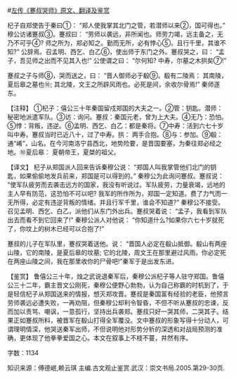 #[左传《蹇叔哭师》原文、翻译及鉴赏](https://www.vrrw.net/wx/13994.html)

杞子自郑使告于秦曰①： “郑人使我掌其北门之管，若潜师以来②，国可得也。” 穆公访诸蹇叔③。蹇叔曰： “劳师以袭远，非所闻也。师劳力竭，远主备之，无乃不可乎④? 师之所为，郑必知之。勤而无所，必有悖心⑤。且行千里，其谁不知?” 公辞焉。召孟明、西乞、白乙⑥，使出师于东门之外。蹇叔哭之，曰： “孟子，吾见师之出而不见其入也!” 公使谓之曰： “尔何知? 中寿，尔墓之木拱矣⑦!”

蹇叔之子与师⑧，哭而送之，曰： “晋人御师必于殽⑨。殽有二陵焉： 其南陵，夏后皋之墓也⑩; 其北陵，文王之所辟风雨也。必死是间，余收尔骨焉!” 秦师遂东。

【注释】 ①杞子：僖公三十年秦国留戍郑国的大夫之一。②管：钥匙。潜师： 秘密地派遣军队。③访：询问。蹇叔：秦国元老，曾为上大夫。④无乃：恐怕。⑤悖：背叛，违逆。⑥孟明、西乞、白乙：都是秦将。⑦中寿：活到六七十岁叫中寿。蹇叔当时已近八十，过了中寿。拱： 两手合抱。⑧与：参加。⑨殽：通“崤”，山名。在今河南洛宁县西北，地势险要，是晋国要塞，为秦往郑必经之地。⑩夏后皋： 夏朝帝王，夏桀的祖父。



【译文】 杞子从郑国派人回来告诉秦穆公说： “郑国人叫我掌管他们北门的钥匙，如果偷偷地发兵前来，郑国是可以得到的。” 秦穆公为此询问蹇叔。蹇叔说： “使军队疲劳而去袭击远方的国家，我没有听说过。军队疲劳，力量衰竭，远地的主人早有防范，这恐怕不可以吧? 我军的所作所为，郑国一定知道。费了力气而一无所得，必定有违逆背叛的情绪。并且行军千里，谁会不知道?” 秦穆公不接受。召见孟明、西乞、白乙，派他们从东门外出兵。蹇叔哭着说： “孟子，我看到军队出去而看不到它回来了!” 秦穆公派人对他说： “你知道什么?如果你六七十岁就死了，你坟上的树木已经可以合抱了!”

蹇叔的儿子在军队里，蹇叔哭着送他。说： “晋国人必定在殽山抵御。殽山有两座山陵，它的南陵，是夏后皋的坟墓; 它的北陵，周文王在那里避过风雨。你必定死在两座山陵之间，我在那里收你的尸骨吧!”秦军于是出发东进。

【鉴赏】 鲁僖公三十年，烛之武说退秦军后，秦穆公派杞子等人驻守郑国。鲁僖公三十二年，霸主晋文公刚死，秦穆公便野心勃勃，认为自己称霸的时机到了，于是轻信杞子从郑国送来的情报，想灭郑攻晋。蹇叔是秦国富有经验的老臣，他预言劳师袭远必遭失败，一再劝阻，但秦穆公却利令智昏，不但不听从蹇叔的忠谏，反而加以责骂、嘲讽，一意孤行，坚持出兵袭郑。蹇叔只好一哭其师，二哭其子。结果正如蹇叔所料，被晋军在殽山打得全军覆没。文中蹇叔的形象写得十分动人，可谓理明情深，他哭送秦军出师，不但说明他对形势分析的深透和对战局预测的准确，更体现了他拳拳爱国之心。本文在叙事上不枝不蔓，井然有序。

字数：1134

知识来源：傅德岷,赖云琪 主编.古文观止鉴赏.武汉：崇文书局.2005.第29-30页.

